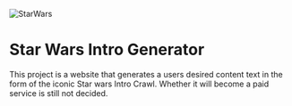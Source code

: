 ![StarWars](https://github.com/OjasTalgaonkar/StarWarsIntro/assets/98263229/457490f8-db86-4543-bd8f-1910f395ea0f)
# Star Wars Intro Generator
This project is a website that generates a users desired content text in the form of the iconic Star wars Intro Crawl.
Whether it will become a paid service is still not decided.
